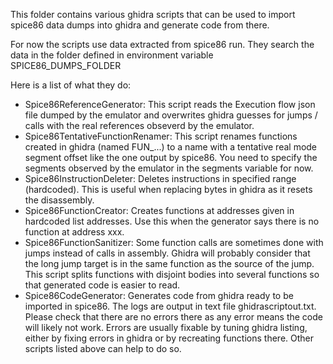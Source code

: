 This folder contains various ghidra scripts that can be used to import spice86 data dumps into ghidra and generate code from there.

For now the scripts use data extracted from spice86 run. They search the data in the folder defined in environment variable SPICE86_DUMPS_FOLDER

Here is a list of what they do:
 - Spice86ReferenceGenerator: This script reads the Execution flow json file dumped by the emulator and overwrites ghidra guesses for jumps / calls with the real references obseverd by the emulator.
 - Spice86TentativeFunctionRenamer: This script renames functions created in ghidra (named FUN_...) to a name with a tentative real mode segment offset like the one output by spice86. You need to specify the segments observed by the emulator in the segments variable for now.
 - Spice86InstructionDeleter: Deletes instructions in specified range (hardcoded). This is useful when replacing bytes in ghidra as it resets the disassembly.
 - Spice86FunctionCreator: Creates functions at addresses given in hardcoded list addresses. Use this when the generator says there is no function at address xxx.
 - Spice86FunctionSanitizer: Some function calls are sometimes done with jumps instead of calls in assembly. Ghidra will probably consider that the long jump target is in the same function as the source of the jump. This script splits functions with disjoint bodies into several functions so that generated code is easier to read.
 - Spice86CodeGenerator: Generates code from ghidra ready to be imported in spice86. The logs are output in text file ghidrascriptout.txt. Please check that there are no errors there as any error means the code will likely not work. Errors are usually fixable by tuning ghidra listing, either by fixing errors in ghidra or by recreating functions there. Other scripts listed above can help to do so.